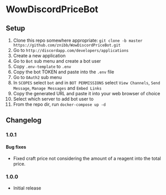 # WowDiscordPriceBot

## Setup
1. Clone this repo somewhere appropriate: `git clone -b master https://github.com/znibb/WowDiscordPriceBot.git`
1. Go to `http://discordapp.com/developers/applications`
1. Create a new application
1. Go to `Bot` sub menu and create a bot user
1. Copy `.env-template` to `.env`
1. Copy the bot TOKEN and paste into the `.env` file
1. Go to `OAuth2` sub menu
1. In `SCOPES` select `bot` and in `BOT PERMISSIONS` select `View Channels`, `Send Message`, `Manage Messages` and `Embed Links`
1. Copy the generated URL and paste it into your web browser of choice
1. Select which server to add bot user to
1. From the repo dir, run `docker-compose up -d`

## Changelog
### 1.0.1
#### Bug fixes
- Fixed craft price not considering the amount of a reagent into the total price.

### 1.0.0
- Initial release
